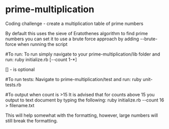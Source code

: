 # prime-multiplication
Coding challenge - create a multiplication table of prime numbers

By default this uses the sieve of Eratothenes algorithm to find prime numbers
you can set it to use a brute force approach by adding --brute-force when running
the script

#To run:
To run simply navigate to your prime-multiplication/lib folder and run:
ruby initialize.rb [--count 1-*]

[] - is optional

#To run tests:
Navigate to prime-multiplication/test and run:
ruby unit-tests.rb

#To output when count is >15
It is advised that for counts above 15 you output to text document by typing the following:
ruby initialize.rb --count 16 > filename.txt

This will help somewhat with the formatting, however, large numbers will still
break the formatting.